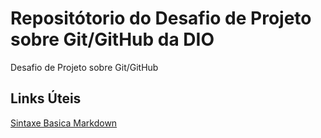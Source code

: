# Repositótorio  do Desafio de Projeto sobre Git/GitHub da DIO
Desafio de Projeto sobre Git/GitHub


## Links Úteis
[Sintaxe Basica Markdown](https://www.markdownguide.org/basic-syntax/)
